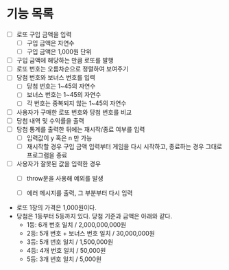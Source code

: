# 기능 목록

- [ ] 로또 구입 금액을 입력
  - [ ] 구입 금액은 자연수
  - [ ] 구입 금액은 1,000원 단위
- [ ] 구입 금액에 해당하는 만큼 로또를 발행
- [ ] 로또 번호는 오름차순으로 정렬하여 보여주기
- [ ] 당첨 번호와 보너스 번호를 입력
  - [ ] 당첨 번호는 1~45의 자연수
  - [ ] 보너스 번호는 1~45의 자연수
  - [ ] 각 번호는 중복되지 않는 1~45의 자연수
- [ ] 사용자가 구매한 로또 번호와 당첨 번호를 비교
- [ ] 당첨 내역 및 수익률을 출력
- [ ] 당첨 통계를 출력한 뒤에는 재시작/종료 여부를 입력
  - [ ] 입력값이 y 혹은 n 만 가능
  - [ ] 재시작할 경우 구입 금액 입력부터 게임을 다시 시작하고, 종료하는 경우 그대로 프로그램을 종료
- [ ] 사용자가 잘못된 값을 입력한 경우
  - [ ] throw문을 사용해 예외를 발생
  - [ ] 에러 메시지를 출력, 그 부분부터 다시 입력


- 로또 1장의 가격은 1,000원이다.
- 당첨은 1등부터 5등까지 있다. 당첨 기준과 금액은 아래와 같다.
  - 1등: 6개 번호 일치 / 2,000,000,000원
  - 2등: 5개 번호 + 보너스 번호 일치 / 30,000,000원
  - 3등: 5개 번호 일치 / 1,500,000원
  - 4등: 4개 번호 일치 / 50,000원
  - 5등: 3개 번호 일치 / 5,000원
  